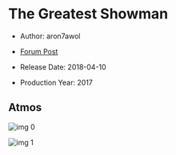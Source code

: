 # The Greatest Showman

* Author: aron7awol

* [Forum Post](https://www.avsforum.com/threads/bass-eq-for-filtered-movies.2995212/post-56618096)

* Release Date: 2018-04-10
* Production Year: 2017

## Atmos

![img 0](https://i.imgur.com/yAwfGyJ.jpg)

![img 1](https://i.imgur.com/p0naNwJ.png)

